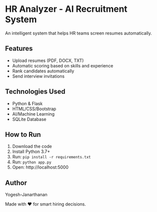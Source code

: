 # HR Analyzer - AI Recruitment System

An intelligent system that helps HR teams screen resumes automatically.

## Features
- Upload resumes (PDF, DOCX, TXT)
- Automatic scoring based on skills and experience
- Rank candidates automatically
- Send interview invitations

## Technologies Used
- Python & Flask
- HTML/CSS/Bootstrap
- AI/Machine Learning
- SQLite Database

## How to Run
1. Download the code
2. Install Python 3.7+
3. Run: `pip install -r requirements.txt`
4. Run: `python app.py`
5. Open: http://localhost:5000

## Author
Yogesh-Janarthanan

Made with ❤️ for smart hiring decisions.
